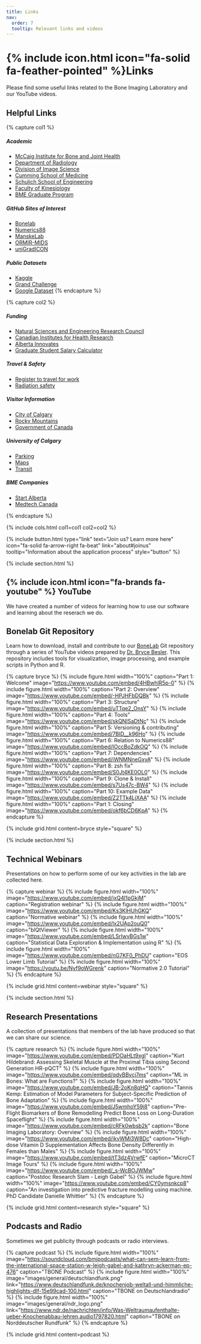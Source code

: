 ```yaml
---
title: Links
nav:
  order: 7
  tooltip: Relevant links and videos
---
```


# {% include icon.html icon="fa-solid fa-feather-pointed" %}Links

Please find some useful links related to the Bone Imaging Laboratory and our YouTube videos.

## Helpful Links

{% capture col1 %}
##### Academic
- [McCaig Institute for Bone and Joint Health](https://mccaig.ucalgary.ca/)
- [Department of Radiology](https://www.ucalgary.ca/radiology/)
- [Division of Image Science](https://www.ucalgary.ca/image-science/)
- [Cumming School of Medicine](https://cumming.ucalgary.ca/)
- [Schulich School of Engineering](https://schulich.ucalgary.ca/)
- [Faculty of Kinesiology](https://kinesiology.ucalgary.ca/)
- [BME Graduate Program](https://www.ucalgary.ca/bme/graduate)

##### GitHub Sites of Interest
- [Bonelab](https://github.com/Bonelab)
- [Numerics88](https://github.com/Numerics88)
- [ManskeLab](https://github.com/ManskeLab)
- [ORMIR-MIDS](https://github.com/ormir-mids)
- [uniGradICON](https://github.com/uncbiag/uniGradICON)

##### Public Datasets
- [Kaggle](https://www.kaggle.com/datasets)
- [Grand Challenge](https://grand-challenge.org)
- [Google Dataset](https://datasetsearch.research.google.com)
{% endcapture %}

{% capture col2 %}
##### Funding
- [Natural Sciences and Engineering Research Council](https://www.nserc-crsng.gc.ca/index_eng.asp)
- [Canadian Institutes for Health Research](https://cihr-irsc.gc.ca/e/193.html)
- [Alberta Innovates](https://albertainnovates.ca/)
- [Graduate Student Salary Calculator](https://bonelab.github.io/salarycalc/index.html)

##### Travel & Safety
- [Register to travel for work](https://www.ucalgary.ca/risk/risk-management-insurance/travel/register-travel)
- [Radiation safety](https://www.radiologyinfo.org/en/info.cfm?pg=safety-xray)

##### Visitor Information
- [City of Calgary](https://www.calgary.ca/)
- [Rocky Mountains](http://www.canadianrockies.net/)
- [Government of Canada](https://www.canada.ca/en/immigration-refugees-citizenship/services/study-canada.html)

##### University of Calgary
- [Parking](https://www.ucalgary.ca/ancillary/parking/parking-permits/find-parking)
- [Maps](https://www.ucalgary.ca/about/our-campuses/campus-maps-and-room-finder)
- [Transit](https://www.ucalgary.ca/sites/default/files/teams/157/Main-Campus-Transit_20230831.pdf)

##### BME Companies
- [Start Alberta](https://startalberta.ca)
- [Medtech Canada](https://medtechcanada.org/membership/directory/full-members.html)

{% endcapture %}

{%
  include cols.html
  col1=col1
  col2=col2
%}

{% 
  include button.html 
  type="link"
  text="Join us? Learn more here"
  icon="fa-solid fa-arrow-right fa-beat"
  link="about#joinus"
  tooltip="Information about the application process"
  style="button" 
%}

{% include section.html %}

## {% include icon.html icon="fa-brands fa-youtube" %} YouTube
We have created a number of videos for learning how to use our software and learning about the reserach we do.

## Bonelab Git Repository
Learn how to download, install and contribute to our [BoneLab](https://github.com/Bonelab/Bonelab) Git repository through a series of YouTube videos prepared by [Dr. Bryce Besler](_members/bryce-besler.md). This repository includes tools for visualization, image processing, and example scripts in Python and R. 

{% capture bryce %}
{% include figure.html width="100%" caption="Part 1: Welcome" image="https://www.youtube.com/embed/4HBwhlR5p-0" %}
{% include figure.html width="100%" caption="Part 2: Overview" image="https://www.youtube.com/embed/-HPJHFbDQBk" %}
{% include figure.html width="100%" caption="Part 3: Structure" image="https://www.youtube.com/embed/uTTqe2_OnsY" %}
{% include figure.html width="100%" caption="Part 4: Tools" image="https://www.youtube.com/embed/skQNISaDtNc" %}
{% include figure.html width="100%" caption="Part 5: Versioning & contributing" image="https://www.youtube.com/embed/7BID__k96Ho" %}
{% include figure.html width="100%" caption="Part 6: Relation to Numerics88" image="https://www.youtube.com/embed/IOccBoZdkOQ" %}
{% include figure.html width="100%" caption="Part 7: Dependencies" image="https://www.youtube.com/embed/iWNMNneGxyA" %}
{% include figure.html width="100%" caption="Part 8: zsh fix" image="https://www.youtube.com/embed/S0Jt4KE0OL0" %}
{% include figure.html width="100%" caption="Part 9: Clone & Install" image="https://www.youtube.com/embed/s7Us47c-BW4" %}
{% include figure.html width="100%" caption="Part 10: Example Data" image="https://www.youtube.com/embed/Z2TTk4LjXAA" %}
{% include figure.html width="100%" caption="Part 1: Closing" image="https://www.youtube.com/embed/okf6bCD6KpA" %}
{% endcapture %}

{%
  include grid.html
  content=bryce
  style="square"
%}

{% include section.html %}

## Technical Webinars
Presentations on how to perform some of our key activities in the lab are collected here.

{% capture webinar %}
{% include figure.html width="100%" image="https://www.youtube.com/embed/jxQ4l1pGkjM" caption="Registration webinar" %}
{% include figure.html width="100%" image="https://www.youtube.com/embed/Ks3KlHUhGKQ" caption="Normative webinar" %}
{% include figure.html width="100%" image="https://www.youtube.com/embed/lx2UAp2ouQ0" caption="blQtViewer" %}
{% include figure.html width="100%" image="https://www.youtube.com/embed/LSrIwvBGs1w" caption="Statistical Data Exploration &amp; Implementation using R" %}
{% include figure.html width="100%" image="https://www.youtube.com/embed/nG7KF0_PhDU" caption="EOS Lower Limb Tutorial" %}
{% include figure.html width="100%" image="https://youtu.be/Nyf9oWGrenk" caption="Normative 2.0 Tutorial" %}
{% endcapture %}

{%
  include grid.html
  content=webinar
  style="square"
%}

{% include section.html %}

## Research Presentations
A collection of presentations that members of the lab have produced so that we can share our science.

{% capture research %}
{% include figure.html width="100%" image="https://www.youtube.com/embed/PDOaHLt9xgI" caption="Kurt Hildebrand: Assessing Skeletal Muscle at the Proximal Tibia using Second Generation HR-pQCT" %}
{% include figure.html width="100%" image="https://www.youtube.com/embed/qdvBBvcj7ms" caption="ML in Bones: What are Functions?" %}
{% include figure.html width="100%" image="https://www.youtube.com/embed/JB-2oKn8qHQ" caption="Tannis Kemp: Estimation of Model Parameters for Subject-Specific Prediction of Bone Adaptation" %}
{% include figure.html width="100%" image="https://www.youtube.com/embed/J5wmhoY59j8" caption="Pre-Flight Biomarkers of Bone Remodelling Predict Bone Loss on Long-Duration Spaceflight" %}
{% include figure.html width="100%" image="https://www.youtube.com/embed/cRFk0wbsb2k" caption="Bone Imaging Laboratory: Overview" %}
{% include figure.html width="100%" image="https://www.youtube.com/embed/ikvWMi3W8Dc" caption="High-dose Vitamin D Supplementation Affects Bone Density Differently in Females than Males" %}
{% include figure.html width="100%" image="https://www.youtube.com/embed/tT3dz4VrwfE" caption="MicroCT Image Tours" %}
{% include figure.html width="100%" image="https://www.youtube.com/embed/_s-WcBOJWMw" caption="Postdoc Research Slam - Leigh Gabel" %}
{% include figure.html width="100%" image="https://www.youtube.com/embed/CY0ymsnkcp8" caption="An investigation into predictive fracture modelling using machine.  PhD Candidate Danielle Whittier" %}
{% endcapture %}

{%
  include grid.html
  content=research
  style="square"
%}

## Podcasts and Radio
Sometimes we get publicity through podcasts or radio interviews.

{% capture podcast %}
{% include figure.html width="100%" image="https://soundcloud.com/bmjpodcasts/what-can-sem-learn-from-the-international-space-station-w-leigh-gabel-and-kathryn-ackerman-ep-476" caption="TBONE Podcast" %}
{% include figure.html width="100%" image="images/general/deutschlandfunk.png" link="https://www.deutschlandfunk.de/knochenjob-weltall-und-himmliche-highlights-dlf-15e99cad-100.html" caption="TBONE on Deutschlandradio" %}
{% include figure.html width="100%" image="images/general/ndr_logo.png" link="https://www.ndr.de/nachrichten/info/Was-Weltraumaufenthalte-ueber-Knochenabbau-lehren,audio1797820.html" caption="TBONE on Norddeutscher Rundfunk" %}
{% endcapture %}

{%
  include grid.html
  content=podcast
%}
